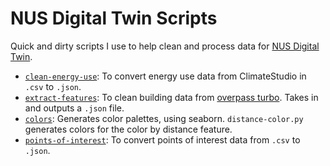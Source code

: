 # NUS Digital Twin Scripts

Quick and dirty scripts I use to help clean and process data for [NUS Digital Twin](https://www.nus-digital-twin.com/).


- [`clean-energy-use`](/clean-energy-use/): To convert energy use data from ClimateStudio in `.csv` to `.json`.
- [`extract-features`](/extract-features/): To clean building data from [overpass turbo](https://overpass-turbo.eu/). Takes in and outputs a `.json` file.
- [`colors`](/colors/): Generates color palettes, using seaborn. `distance-color.py` generates colors for the color by distance feature.
- [`points-of-interest`](/points-of-interest/): To convert points of interest data from `.csv` to `.json`.
